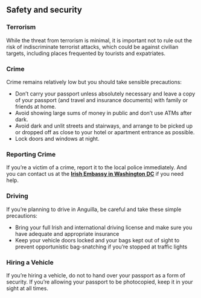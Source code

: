 ## Safety and security

### **Terrorism**

While the threat from terrorism is minimal, it is important not to rule out the risk of indiscriminate terrorist attacks, which could be against civilian targets, including places frequented by tourists and expatriates.

### **Crime**

Crime remains relatively low but you should take sensible precautions:

* Don’t carry your passport unless absolutely necessary and leave a copy of your passport (and travel and insurance documents) with family or friends at home.
* Avoid showing large sums of money in public and don’t use ATMs after dark.
* Avoid dark and unlit streets and stairways, and arrange to be picked up or dropped off as close to your hotel or apartment entrance as possible.
* Lock doors and windows at night.

### **Reporting Crime**

If you’re a victim of a crime, report it to the local police immediately. And you can contact us at the [**Irish Embassy in Washington DC**](/en/usa/washington/contact/) if you need help.

### **Driving**

If you’re planning to drive in Anguilla, be careful and take these simple precautions:

* Bring your full Irish and international driving license and make sure you have adequate and appropriate insurance
* Keep your vehicle doors locked and your bags kept out of sight to prevent opportunistic bag-snatching if you’re stopped at traffic lights

### **Hiring a Vehicle**

If you’re hiring a vehicle, do not to hand over your passport as a form of security. If you’re allowing your passport to be photocopied, keep it in your sight at all times.